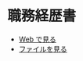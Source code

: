 # 職務経歴書

- [Web で見る](https://todays-mitsui.github.io/resume/)
- [ファイルを見る](https://github.com/todays-mitsui/resume/blob/master/src/pages/index.md)
